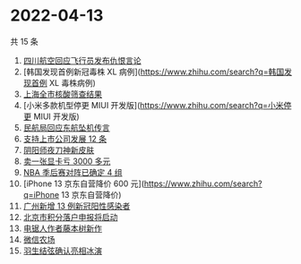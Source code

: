 # 2022-04-13

共 15 条

<!-- BEGIN ZHIHUSEARCH -->
<!-- 最后更新时间 Wed Apr 13 2022 06:12:22 GMT+0800 (China Standard Time) -->
1. [四川航空回应飞行员发布仇恨言论](https://www.zhihu.com/search?q=四川航空回应)
1. [韩国发现首例新冠毒株 XL 病例](https://www.zhihu.com/search?q=韩国发现首例 XL 毒株病例)
1. [上海全市核酸筛查结果](https://www.zhihu.com/search?q=上海全市核酸筛查结果)
1. [小米多款机型停更 MIUI 开发版](https://www.zhihu.com/search?q=小米停更 MIUI 开发版)
1. [民航局回应东航坠机传言](https://www.zhihu.com/search?q=民航局回应传言)
1. [支持上市公司发展 12 条](https://www.zhihu.com/search?q=支持上市公司发展12条)
1. [阴阳师夜刀神新皮肤](https://www.zhihu.com/search?q=夜刀神新皮肤残幕戏尽)
1. [卖一张显卡亏 3000 多元](https://www.zhihu.com/search?q=卖一张显卡亏3000 )
1. [NBA 季后赛对阵已确定 4 组](https://www.zhihu.com/search?q=NBA季后赛对阵)
1. [iPhone 13 京东自营降价 600 元](https://www.zhihu.com/search?q=iPhone 13 京东自营降价)
1. [广州新增 13 例新冠阳性感染者](https://www.zhihu.com/search?q=广州疫情)
1. [北京市积分落户申报将启动](https://www.zhihu.com/search?q=北京市积分落户申报)
1. [电锯人作者藤本树新作](https://www.zhihu.com/search?q=藤本树新作)
1. [微信农场](https://www.zhihu.com/search?q=微信农场)
1. [羽生结弦确认亮相冰演](https://www.zhihu.com/search?q=羽生结弦确认亮相冰演)
<!-- END ZHIHUSEARCH -->
